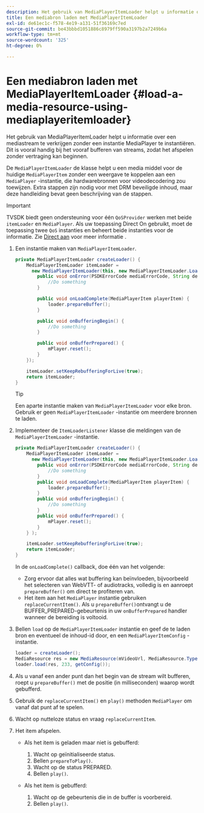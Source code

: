 ```yaml
---
description: Het gebruik van MediaPlayerItemLoader helpt u informatie over een mediastream te verkrijgen zonder een instantie MediaPlayer te instantiëren. Dit is vooral handig bij het vooraf bufferen van streams, zodat het afspelen zonder vertraging kan beginnen.
title: Een mediabron laden met MediaPlayerItemLoader
exl-id: de61ec1c-f578-4e19-a131-51f36169c7ed
source-git-commit: be43bbbd1051886c8979ff590a3197b2a7249b6a
workflow-type: tm+mt
source-wordcount: '325'
ht-degree: 0%

---
```


# Een mediabron laden met MediaPlayerItemLoader {#load-a-media-resource-using-mediaplayeritemloader}

Het gebruik van MediaPlayerItemLoader helpt u informatie over een mediastream te verkrijgen zonder een instantie MediaPlayer te instantiëren. Dit is vooral handig bij het vooraf bufferen van streams, zodat het afspelen zonder vertraging kan beginnen.

De `MediaPlayerItemLoader` de klasse helpt u een media middel voor de huidige `MediaPlayerItem` zonder een weergave te koppelen aan een `MediaPlayer` -instantie, die hardwarebronnen voor videodecodering zou toewijzen. Extra stappen zijn nodig voor met DRM beveiligde inhoud, maar deze handleiding bevat geen beschrijving van de stappen.

>[!IMPORTANT]
>
>TVSDK biedt geen ondersteuning voor één `QoSProvider` werken met beide `itemLoader` en `MediaPlayer`. Als uw toepassing Direct On gebruikt, moet de toepassing twee `QoS` instanties en beheert beide instanties voor de informatie. Zie [Direct aan](../../android-3x-content-playback-options-android2/buffering-configuration/android-3x-instant-on.md) voor meer informatie .

1. Een instantie maken van `MediaPlayerItemLoader`.

   ```java
   private MediaPlayerItemLoader createLoader() { 
       MediaPlayerItemLoader itemLoader =   
         new MediaPlayerItemLoader(this, new MediaPlayerItemLoader.LoaderListener() { 
           public void onError(PSDKErrorCode mediaErrorCode, String description) { 
               //Do something 
           } 
   
           public void onLoadComplete(MediaPlayerItem playerItem) { 
               loader.prepareBuffer(); 
           } 
   
           public void onBufferingBegin() { 
               //Do something 
           } 
   
           public void onBufferPrepared() { 
               mPlayer.reset(); 
           }  
       }); 
   
       itemLoader.setKeepRebufferingForLive(true); 
       return itemLoader; 
   } 
   ```

   >[!TIP]
   >
   >Een aparte instantie maken van `MediaPlayerItemLoader` voor elke bron. Gebruik er geen `MediaPlayerItemLoader` -instantie om meerdere bronnen te laden.

1. Implementeer de `ItemLoaderListener` klasse die meldingen van de `MediaPlayerItemLoader` -instantie.

   ```java
   private MediaPlayerItemLoader createLoader() { 
       MediaPlayerItemLoader itemLoader =   
         new MediaPlayerItemLoader(this, new MediaPlayerItemLoader.LoaderListener() { 
           public void onError(PSDKErrorCode mediaErrorCode, String description) { 
               //Do something 
           } 
           public void onLoadComplete(MediaPlayerItem playerItem) { 
               loader.prepareBuffer(); 
           } 
           public void onBufferingBegin() { 
               //Do something 
           } 
           public void onBufferPrepared() { 
               mPlayer.reset(); 
           }  
       } ); 
   
       itemLoader.setKeepRebufferingForLive(true); 
       return itemLoader; 
   }
   ```

   In de `onLoadComplete()` callback, doe één van het volgende:

   * Zorg ervoor dat alles wat buffering kan beïnvloeden, bijvoorbeeld het selecteren van WebVTT- of audiotracks, volledig is en aanroept `prepareBuffer()` om direct te profiteren van.
   * Het item aan het `MediaPlayer` instantie gebruiken `replaceCurrentItem()`.
   Als u `prepareBuffer()`ontvangt u de BUFFER_PREPARED-gebeurtenis in uw `onBufferPrepared` handler wanneer de bereiding is voltooid.
1. Bellen `load` op de `MediaPlayerItemLoader` instantie en geef de te laden bron en eventueel de inhoud-id door, en een `MediaPlayerItemConfig` -instantie.

   ```java
   loader = createLoader(); 
   MediaResource res = new MediaResource(mVideoUrl, MediaResource.Type.HLS, metadata); 
   loader.load(res, 233, getConfig());
   ```

1. Als u vanaf een ander punt dan het begin van de stream wilt bufferen, roept u `prepareBuffer()` met de positie (in milliseconden) waarop wordt gebufferd.
1. Gebruik de `replaceCurrentItem()` en `play()` methoden `MediaPlayer` om vanaf dat punt af te spelen.
1. Wacht op nutteloze status en vraag `replaceCurrentItem`.
1. Het item afspelen.

   * Als het item is geladen maar niet is gebufferd:

      1. Wacht op geïnitialiseerde status.
      1. Bellen `prepareToPlay()`.
      1. Wacht op de status PREPARED.
      1. Bellen `play()`.
   * Als het item is gebufferd:

      1. Wacht op de gebeurtenis die in de buffer is voorbereid.
      1. Bellen `play()`.
